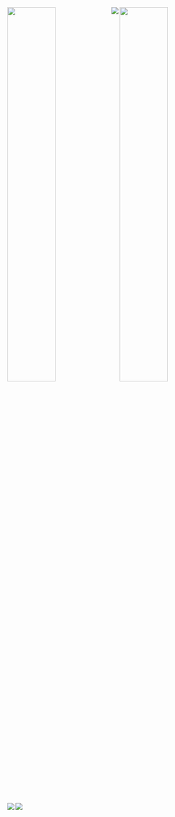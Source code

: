 
<img  align="left" width="47%" src="https://github-readme-stats.vercel.app/api?username=RaveeshaSashini&show_icons=true&theme=radical"/>

<img  align="center" width="47%" src="https://github-readme-stats.vercel.app/api/top-langs/?username=RaveeshaSashini&layout=compact"/>

<img  align="left" src="https://img.shields.io/badge/javascript-%23323330.svg?style=for-the-badge&logo=javascript&logoColor=%23F7DF1E"/>
<img align="left" src="https://img.shields.io/badge/java-%23ED8B00.svg?style=for-the-badge&logo=java&logoColor=white"/>
<img align="left" src="https://img.shields.io/badge/php-%23777BB4.svg?style=for-the-badge&logo=php&logoColor=white"/>

